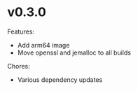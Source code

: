 # v0.3.0

Features:

* Add arm64 image
* Move openssl and jemalloc to all builds

Chores:

* Various dependency updates
